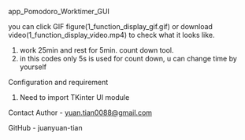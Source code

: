 app_Pomodoro_Worktimer_GUI

you can click GIF figure(1_function_display_gif.gif) or download video(1_function_display_video.mp4) 
to check what it looks like. 

1. work 25min and rest for 5min. count down tool.
2. in this codes only 5s is used for count down, u can change time by yourself


Configuration and requirement
1. Need to import TKinter UI module


Contact
Author - yuan.tian0088@gmail.com

GitHub - juanyuan-tian